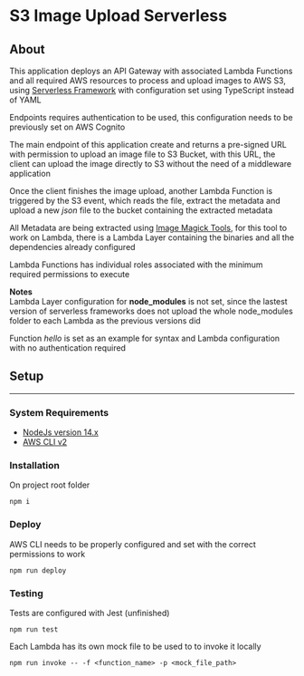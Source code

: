 # S3 Image Upload Serverless
## About
This application deploys an API Gateway with associated Lambda Functions and all required AWS resources to process and upload images to AWS S3, using [Serverless Framework](https://www.serverless.com/) with configuration set using TypeScript instead of YAML

Endpoints requires authentication to be used, this configuration needs to be previously set on AWS Cognito

The main endpoint of this application create and returns a pre-signed URL with permission to upload an image file to S3 Bucket, with this URL, the client can upload the image directly to S3 without the need of a middleware application

Once the client finishes the image upload, another Lambda Function is triggered by the S3 event, which reads the file, extract the metadata and upload a new *json* file to the bucket containing the extracted metadata

All Metadata are being extracted using [Image Magick Tools](https://imagemagick.org/script/index.php), for this tool to work on Lambda, there is a Lambda Layer containing the binaries and all the dependencies already configured

Lambda Functions has individual roles associated with the minimum required permissions to execute

**Notes**\
Lambda Layer configuration for **node_modules** is not set, since the lastest version of serverless frameworks does not upload the whole node_modules folder to each Lambda as the previous versions did

Function *hello* is set as an example for syntax and Lambda configuration with no authentication required

## Setup
---
### System Requirements
- [NodeJs version 14.x](https://nodejs.org/dist/v14.17.0/node-v14.17.0-x64.msi)
- [AWS CLI v2](https://docs.aws.amazon.com/cli/latest/userguide/install-cliv2.html)
### Installation
On project root folder
```
npm i
```
### Deploy
AWS CLI needs to be properly configured and set with the correct permissions to work
```
npm run deploy
```
### Testing
Tests are configured with Jest (unfinished)
```
npm run test
```

Each Lambda has its own mock file to be used to to invoke it locally
```
npm run invoke -- -f <function_name> -p <mock_file_path>
```